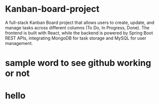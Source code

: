 # Kanban-board-project
A full-stack Kanban Board project that allows users to create, update, and manage tasks across different columns (To Do, In Progress, Done). The frontend is built with React, while the backend is powered by Spring Boot REST APIs, integrating MongoDB for task storage and MySQL for user management.


# sample word to see github working or not 


# hello 
